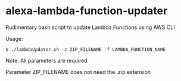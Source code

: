 # alexa-lambda-function-updater
Rudimentary bash script to update Lambda Functions using AWS CLI

Usage: 

```$ ./lambdaUpdater.sh -z ZIP_FILENAME -f LAMBDA_FUNCTION_NAME```

Note: All parameters are required

Parameter ZIP_FILENAME does not need the .zip extension
